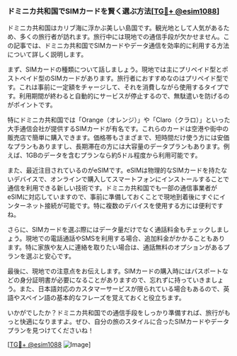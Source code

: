### ドミニカ共和国でSIMカードを賢く選ぶ方法[[TG💪+ @esim1088](https://t.me/s/esim1088)]

ドミニカ共和国はカリブ海に浮かぶ美しい島国です。観光地として人気があるため、多くの旅行者が訪れます。旅行中には現地での通信手段が欠かせません。この記事では、ドミニカ共和国でSIMカードやデータ通信を効率的に利用する方法について詳しく説明します。

まず、SIMカードの種類について話しましょう。現地では主にプリペイド型とポストペイド型のSIMカードがあります。旅行者におすすめなのはプリペイド型です。これは事前に一定額をチャージして、それを消費しながら使用するタイプです。利用期間が終わると自動的にサービスが停止するので、無駄遣いを防げるのがポイントです。

特にドミニカ共和国では「Orange（オレンジ）」や「Claro（クラロ）」といった大手通信会社が提供するSIMカードが有名です。これらのカードは空港や街中の販売店で簡単に購入できます。価格帯もさまざまで、短時間だけ使う方には安価なプランもありますし、長期滞在の方には大容量のデータプランもあります。例えば、1GBのデータを含むプランなら約5ドル程度から利用可能です。

また、最近注目されているのがeSIMです。eSIMは物理的なSIMカードを持たないデバイスで、オンラインで購入してスマートフォンにインストールすることで通信を利用できる新しい技術です。ドミニカ共和国でも一部の通信事業者がeSIMに対応していますので、事前に準備しておくことで現地到着後にすぐにインターネット接続が可能です。特に複数のデバイスを使用する方には便利ですね。

さらに、SIMカードを選ぶ際にはデータ量だけでなく通話料金もチェックしましょう。現地での電話通話やSMSを利用する場合、追加料金がかかることもあります。特に家族や友人に連絡を取りたい場合は、通話無料のオプションがあるプランを選ぶと安心です。

最後に、現地での注意点をお伝えします。SIMカードの購入時にはパスポートなどの身分証明書が必要になることがありますので、忘れずに持っていきましょう。また、日本語対応のカスタマーサービスが限られている場合もあるので、英語やスペイン語の基本的なフレーズを覚えておくと役立ちます。

いかがでしたか？ドミニカ共和国での通信手段をしっかり準備すれば、旅行がもっと快適になりますよ。ぜひ、自分の旅のスタイルに合ったSIMカードやデータプランを見つけてくださいね！

[[TG💪+ @esim1088](https://t.me/s/esim1088) ![Image](https://i.postimg.cc/Y0z9fWf4/image.png)]